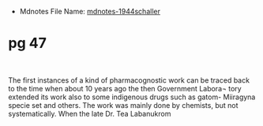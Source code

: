 * Mdnotes File Name: [mdnotes-1944schaller](mdnotes-1944schaller)

# pg 47

 

The first instances of a kind of pharmacognostic work can be traced back to the time when about 10 years ago the then Government Labora¬ tory extended its work also to some indigenous drugs such as gatom- Miiragyna specie set and others. The work was mainly done by chemists, but not systematically. When the late Dr. Tea Labanukrom


